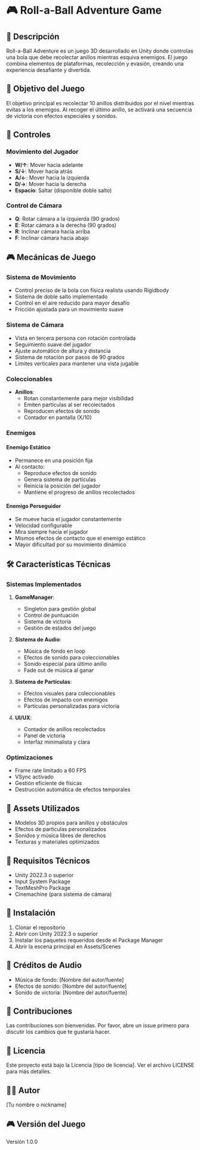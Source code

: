 # 🎮 Roll-a-Ball Adventure Game

## 📝 Descripción
Roll-a-Ball Adventure es un juego 3D desarrollado en Unity donde controlas una bola que debe recolectar anillos mientras esquiva enemigos. El juego combina elementos de plataformas, recolección y evasión, creando una experiencia desafiante y divertida.

## 🎯 Objetivo del Juego
El objetivo principal es recolectar 10 anillos distribuidos por el nivel mientras evitas a los enemigos. Al recoger el último anillo, se activará una secuencia de victoria con efectos especiales y sonidos.

## 🎹 Controles

### Movimiento del Jugador
- **W/↑**: Mover hacia adelante
- **S/↓**: Mover hacia atrás
- **A/←**: Mover hacia la izquierda
- **D/→**: Mover hacia la derecha
- **Espacio**: Saltar (disponible doble salto)

### Control de Cámara
- **Q**: Rotar cámara a la izquierda (90 grados)
- **E**: Rotar cámara a la derecha (90 grados)
- **R**: Inclinar cámara hacia arriba
- **F**: Inclinar cámara hacia abajo

## 🎮 Mecánicas de Juego

### Sistema de Movimiento
- Control preciso de la bola con física realista usando Rigidbody
- Sistema de doble salto implementado
- Control en el aire reducido para mayor desafío
- Fricción ajustada para un movimiento suave

### Sistema de Cámara
- Vista en tercera persona con rotación controlada
- Seguimiento suave del jugador
- Ajuste automático de altura y distancia
- Sistema de rotación por pasos de 90 grados
- Límites verticales para mantener una vista jugable

### Coleccionables
- **Anillos**:
  - Rotan constantemente para mejor visibilidad
  - Emiten partículas al ser recolectados
  - Reproducen efectos de sonido
  - Contador en pantalla (X/10)

### Enemigos

#### Enemigo Estático
- Permanece en una posición fija
- Al contacto:
  - Reproduce efectos de sonido
  - Genera sistema de partículas
  - Reinicia la posición del jugador
  - Mantiene el progreso de anillos recolectados

#### Enemigo Perseguidor
- Se mueve hacia el jugador constantemente
- Velocidad configurable
- Mira siempre hacia el jugador
- Mismos efectos de contacto que el enemigo estático
- Mayor dificultad por su movimiento dinámico

## 🛠️ Características Técnicas

### Sistemas Implementados
1. **GameManager**:
   - Singleton para gestión global
   - Control de puntuación
   - Sistema de victoria
   - Gestión de estados del juego

2. **Sistema de Audio**:
   - Música de fondo en loop
   - Efectos de sonido para coleccionables
   - Sonido especial para último anillo
   - Fade out de música al ganar

3. **Sistema de Partículas**:
   - Efectos visuales para coleccionables
   - Efectos de impacto con enemigos
   - Partículas personalizadas para victoria

4. **UI/UX**:
   - Contador de anillos recolectados
   - Panel de victoria
   - Interfaz minimalista y clara

### Optimizaciones
- Frame rate limitado a 60 FPS
- VSync activado
- Gestión eficiente de físicas
- Destrucción automática de efectos temporales

## 🎨 Assets Utilizados
- Modelos 3D propios para anillos y obstáculos
- Efectos de partículas personalizados
- Sonidos y música libres de derechos
- Texturas y materiales optimizados

## 🔧 Requisitos Técnicos
- Unity 2022.3 o superior
- Input System Package
- TextMeshPro Package
- Cinemachine (para sistema de cámara)

## 🚀 Instalación
1. Clonar el repositorio
2. Abrir con Unity 2022.3 o superior
3. Instalar los paquetes requeridos desde el Package Manager
4. Abrir la escena principal en Assets/Scenes

## 🎵 Créditos de Audio
- Música de fondo: [Nombre del autor/fuente]
- Efectos de sonido: [Nombre del autor/fuente]
- Sonido de victoria: [Nombre del autor/fuente]

## 🤝 Contribuciones
Las contribuciones son bienvenidas. Por favor, abre un issue primero para discutir los cambios que te gustaría hacer.

## 📜 Licencia
Este proyecto está bajo la Licencia [tipo de licencia]. Ver el archivo LICENSE para más detalles.

## 👨‍💻 Autor
[Tu nombre o nickname]

## 🎮 Versión del Juego
Versión 1.0.0
